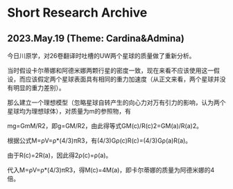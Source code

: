# Short Research Archive

## 2023.May.19 (Theme: Cardina&Admina)

今日川原学，对26卷翻译时吐槽的UW两个星球的质量做了重新分析。

当时假设卡尔蒂娜和阿德米娜两颗行星的密度一致，现在来看不应该使用这一假设，而应该假定两个星球表面具有相同的重力加速度（从正文来看，两个星球并没有明显的重力差别）。

那么建立一个理想模型（忽略星球自转产生的向心力对万有引力的影响，认为两个星球均为理想球体），对质量为m的参照物，有

mg=GmM/R2，即g=GM/R2，由此得等式GM(c)/R(c)2=GM(a)/R(a)2。

根据公式M=ρV=ρ*(4/3)πR3，有(4/3)Gρ(c)R(c)=(4/3)Gρ(a)R(a)。

由于R(c)=2R(a)，因此得2ρ(c)=ρ(a)。

代入M=ρV=ρ*(4/3)πR3，得M(c)=4M(a)，即卡尔蒂娜的质量为阿德米娜的4倍。


